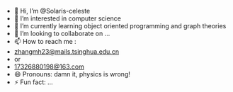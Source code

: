 - 👋 Hi, I’m @Solaris-celeste
- 👀 I’m interested in computer science
- 🌱 I’m currently learning object oriented programming and graph theories
- 💞️ I’m looking to collaborate on ...
- 📫 How to reach me :
- zhangmh23@mails.tsinghua.edu.cn
- or
- 17326880198@163.com
- 😄 Pronouns: damn it, physics is wrong!
- ⚡ Fun fact: ...

<!---
Solaris-celeste/Solaris-celeste is a ✨ special ✨ repository because its `README.md` (this file) appears on your GitHub profile.
You can click the Preview link to take a look at your changes.
--->
